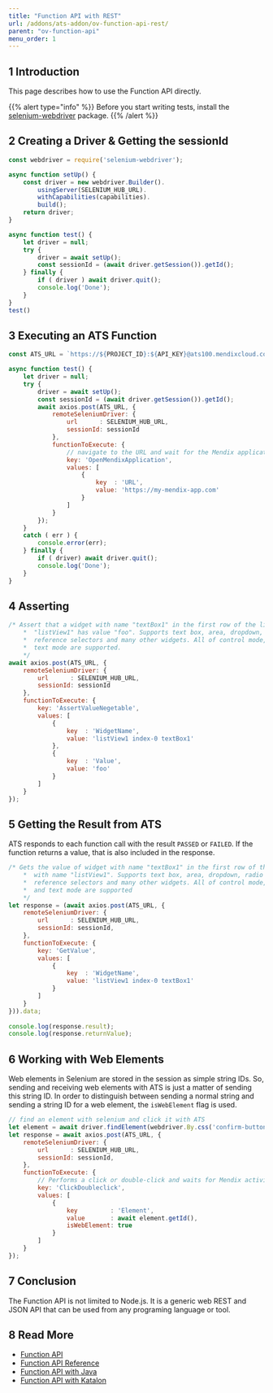 ```yaml
---
title: "Function API with REST"
url: /addons/ats-addon/ov-function-api-rest/
parent: "ov-function-api"
menu_order: 1
---
```


## 1 Introduction

This page describes how to use the Function API directly.

{{% alert type="info" %}}
Before you start writing tests, install the [selenium-webdriver](https://www.npmjs.com/package/selenium-webdriver) package.
{{% /alert %}}

## 2 Creating a Driver & Getting the sessionId

```JavaScript
const webdriver = require('selenium-webdriver');

async function setUp() {
    const driver = new webdriver.Builder().
        usingServer(SELENIUM_HUB_URL).
        withCapabilities(capabilities).
        build();
    return driver;
}

async function test() {
    let driver = null;
    try {
        driver = await setUp();
        const sessionId = (await driver.getSession()).getId();
    } finally {
        if ( driver ) await driver.quit();
        console.log('Done');
    }
}
test()
```

## 3 Executing an ATS Function

```JavaScript
const ATS_URL = `https://${PROJECT_ID}:${API_KEY}@ats100.mendixcloud.com/function`;

async function test() {
    let driver = null;
    try {
        driver = await setUp();
        const sessionId = (await driver.getSession()).getId();
        await axios.post(ATS_URL, {
            remoteSeleniumDriver: {
                url      : SELENIUM_HUB_URL,
                sessionId: sessionId
            },
            functionToExecute: {
                // navigate to the URL and wait for the Mendix application to load
                key: 'OpenMendixApplication',
                values: [
                    {
                        key  : 'URL',
                        value: 'https://my-mendix-app.com'
                    }
                ]
            }
        });
    }
    catch ( err ) {
        console.error(err);
    } finally {
        if ( driver) await driver.quit();
        console.log('Done');
    }
}
```

## 4 Asserting

```JavaScript
/* Assert that a widget with name "textBox1" in the first row of the list with name 
    *  "listView1" has value "foo". Supports text box, area, dropdown, radio buttons, 
    *  reference selectors and many other widgets. All of control mode, read-only and 
    *  text mode are supported.
    */
await axios.post(ATS_URL, {
    remoteSeleniumDriver: {
        url      : SELENIUM_HUB_URL,
        sessionId: sessionId
    },
    functionToExecute: {
        key: 'AssertValueNegetable',
        values: [
            {
                key  : 'WidgetName',
                value: 'listView1 index-0 textBox1'
            },
            {
                key  : 'Value',
                value: 'foo'
            }
        ]
    }
});
```

## 5 Getting the Result from ATS

ATS responds to each function call with the result `PASSED` or `FAILED`.  If the function returns a value, that is also included in the response.

```JavaScript
/* Gets the value of widget with name "textBox1" in the first row of the list
    *  with name "listView1". Supports text box, area, dropdown, radio buttons, 
    *  reference selectors and many other widgets. All of control mode, read-only 
    *  and text mode are supported
    */
let response = (await axios.post(ATS_URL, {
    remoteSeleniumDriver: {
        url      : SELENIUM_HUB_URL,
        sessionId: sessionId,
    },
    functionToExecute: {
        key: 'GetValue',
        values: [
            {
                key  : 'WidgetName',
                value: 'listView1 index-0 textBox1'
            }
        ]
    }
})).data;
    
console.log(response.result);
console.log(response.returnValue);
```

## 6 Working with Web Elements

Web elements in Selenium are stored in the session as simple string IDs. So, sending and receiving web elements with ATS is just a matter of sending this string ID. In order to distinguish between sending a normal string and sending a string ID for a web element, the `isWebElement` flag is used.

```JavaScript
// find an element with selenium and click it with ATS
let element = await driver.findElement(webdriver.By.css('confirm-button'));
let response = await axios.post(ATS_URL, {
    remoteSeleniumDriver: {
        url      : SELENIUM_HUB_URL,
        sessionId: sessionId,
    },
    functionToExecute: {
        // Performs a click or double-click and waits for Mendix activities.
        key: 'ClickDoubleclick',
        values: [
            {
                key         : 'Element',
                value       : await element.getId(),
                isWebElement: true
            }
        ]
    }
});
```

## 7 Conclusion

The Function API is not limited to Node.js. It is a generic web REST and JSON API that can be used from any programing language or tool.

## 8 Read More

* [Function API](/addons/ats-addon/rg-two-function-api/)
* [Function API Reference](/addons/ats-addon/rg-two-function-api-reference/)
* [Function API with Java](/addons/ats-addon/ov-function-api-java/)
* [Function API with Katalon](/addons/ats-addon/ov-function-api-katalon/)

